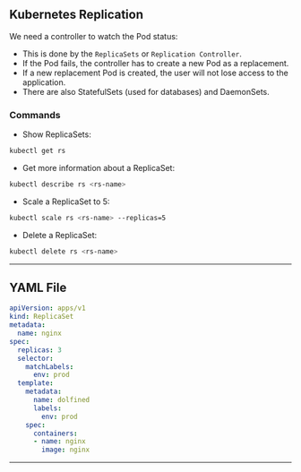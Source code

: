 ## Kubernetes Replication
We need a controller to watch the Pod status:
- This is done by the `ReplicaSets` or `Replication Controller`.
- If the Pod fails, the controller has to create a new Pod as a replacement.
- If a new replacement Pod is created, the user will not lose access to the application.
- There are also StatefulSets (used for databases) and DaemonSets.
### Commands
- Show ReplicaSets:
```sh
kubectl get rs
```
- Get more information about a ReplicaSet:
```sh
kubectl describe rs <rs-name>
```
- Scale a ReplicaSet to 5:
```sh
kubectl scale rs <rs-name> --replicas=5
```
- Delete a ReplicaSet:
```sh
kubectl delete rs <rs-name>
```
---
## YAML File
```yaml
apiVersion: apps/v1
kind: ReplicaSet
metadata:
  name: nginx
spec:
  replicas: 3
  selector:
    matchLabels:
      env: prod
  template:
    metadata:
      name: dolfined
      labels:
        env: prod
    spec:
      containers:
      - name: nginx
        image: nginx
```
---